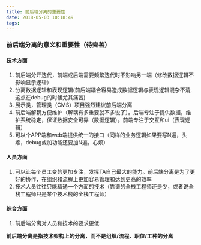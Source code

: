 ```yaml
---
title: 前后端分离的重要性
date: 2018-05-03 10:18:49
tags:
---
```


### 前后端分离的意义和重要性（待完善）

#### 技术方面
1. 前后端分开迭代，前端或后端需要频繁迭代时不影响另一端（修改数据逻辑不影响显示逻辑）
1. 分离数据逻辑和表现逻辑(前后端耦合容易造成数据逻辑与表现逻辑混杂不清,这点在debug的时候尤其痛苦)
1. 展示类，管理类（CMS）项目强烈建议前后端分离
1. 前后端解耦方便维护（解耦有多重要就不多说了）。后端专注于提供数据，维护系统稳定，保证数据安全可靠（数据逻辑）。前端专注于交互和ui（表现逻辑）
1. 可以个APP端和web端提供统一的接口（同样的业务逻辑如果要写N遍，头疼，debug或加功能还要加N遍，心烦）

#### 人员方面
1. 可以让每个员工变的更加专注，发挥TA自己最大的能力。前后端分离是为了更好的协作，在组织和流程上更加容易管理和达到更高的效率
2. 技术人员往往只能精通一个方面的技术（靠谱的全栈工程师还是少，或者说全栈工程师只是某个技术栈的全栈工程师）

#### 综合方面
1. 前后端分离对人员和技术的要求更低

**前后端分离是指技术架构上的分离，而不是组织/流程、职位/工种的分离**